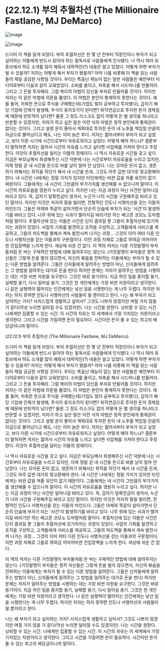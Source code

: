 # (22.12.1) 부의 추월차선 (The Millionaire Fastlane, MJ DeMarco)

![image](https://user-images.githubusercontent.com/43941383/204965369-a3eab922-780f-4292-a86d-fd4ba7871e51.jpeg)

![image](https://user-images.githubusercontent.com/43941383/204965369-a3eab922-780f-4292-a86d-fd4ba7871e51.jpeg)

드디어 이 책을 읽게 되었다. 부의 추월차선은 한 몇 년 전부터 직장인이나 부자가 되고 싶어하는 이들에게 반드시 읽어야 하는 필독서로 사람들에게 인식됐다. 나 역시 여러 유튜브에서 하도 소개를 많이 해줘서 대략적인(?) 내용은 알고 있었다. 어떻게 하면 부자가 될 수 있을까? 저자는 어떻게 해서 부자가 됐을까? 아마 나를 비롯해 이 책을 읽는 사람들이 제일 궁금한 사항일 것이다. 우리는 특출난 재능이 없는 일반 사람들은 예전부터 미디어로부터 다음과 같이 교육받았다. 소비를 줄이고, 저축을 해서 시드머니를 만들어라. 그리고 그 돈을 투자해라. 그럼 복리의 마법이 당신을 부자로 만들어줄 것이다. 하지만 저자는 이 같은 마법에 의문을 품었다. 이 마법은 본인이 통제하지 못한다는 것이다. 예를 들어, 저축한 돈으로 주식을 구매했는데(기업도 많이 공부하고 투자했다), 갑자기 해당 기업에 인재가 발생해, 주식이 휴지조각이 된다면? 퇴직연금으로 투자한 돈이 경제침체 때문에 반토막이 났다면? 물론 그 정도 리스크도 없이 어떻게 돈 벌 생각을 하냐라고 반문할 수 있겠지만, 저자가 하고 싶은 말은 이런 식의 마법은 정작 본인에게 통제권이 없다는 것이다. 그리고 설령 운이 좋아서 계획대로 투자한 돈이 내 노후를 책임질 만큼의 자금으로 불어났다고 해도, 나는 이미 늙은 후다. 저자는 젊어서부터 부자가 되고 싶었고, 보다 이른 시기에 시간으로부터 자유로워지고 싶었다. 어떻게 해야 하느냐? 결론부터 말하자면 저자는 젊어서 시간의 자유를 느끼고 싶다면 사업체를 가져야 한다고 주장한다. 이것이 추월차선을 달리는 이들의 정체이다.
나 역시 자유로운 시간을 갖고 싶다. 지금은 부모님께서 희생해주신 시간 덕분에 나는 시간로부터 자유로움을 누리고 있지만, 이제 정말 곧 내 시간을 돈으로 바꿀 날이 얼마 안 남았다. 나는 모아둔 돈이 없고, 생존하기 위해서는 취직을 하던가 해서 내 시간을 돈과, 그것도 아주 값싼 대가로 맞교환해야 한다. 내 시간은 나에게는 정말 가치가 있지만 타인에게는 비싼 값을 쳐줄 유인이 없기 때문이다. 그들에게는 내 시간이 그만큼의 부가가치를 생산해줄 수 없으니까 말이다. 이 시간의 자유로움을 영원히 누리고 싶다. 하지만 나는 지금 과정이 아닌 사건만 일어나길 바라고 있다. 즉, 갑자기 일확천금이 생겨서, 누군가 나의 시간을 구원해주길 바라고 있단 말이다. 하지만 이것은 저자의 말을 빌리면, 전형적인 인도나 서행차선을 걷는 이들의 마인드다. 그들은 어제와 똑같이 살아가면서 단순히 단숨에 부자가 되는 '사건'이 발생하기를 바라고 있다. 나무 위에 있는 사과가 떨어지길 바라기만 하는 배고픈 코모노 도마뱀처럼 말이다. 추월차선에 있는 이들은 사건은 단지 결과일 뿐 그들이 추월차선에 있기까지는 과정이 있었다. 사업의 기회를 발견하고 조직을 구성하고, 고객들에게 서비스를 제공하고, 그들의 피드백을 통해서 계속 발전시켜 나가는 과정... 그것이 이미 여타 다른 인도나 서행차선을 걷는 이들과의 구분점이다. 이런 과정 자체로 그들로 하여금 어마어마한 진입장벽을 느끼게 한다. 세상에 쉬운 건 없다.
이 책의 저자는 다른 거짓말쟁이 부자들처럼 돈 버는 구체적인 방법에 대해 알려주지는 않는다. (거짓말쟁이 부자들은 정작 자신들은 그렇게 돈을 벌지 않으면서, 자신의 볶음을 전파하는 이들에게는 부자가 될 수 있는 다른 방법을 알려준다. 그들은 신자들에게 알려주는 방법이 아닌, 신자들에게 알려주는 그 방법을 알려주는 대가로 돈을 번다) 하지만 문제는 저자가 알려주는 방법을 시행하는 데는 가장 비싼 자원을 요구한다. 그것은 바로 용기이다. 지금 하던 일을 중지할 용기, 실패할 용기, 다시 일어설 용기. 그것은 한 개인에게는 가장 비싼 자원이라고 생각한다. 나 같은 실행력이 떨어지는 인간에게는 낯선 일을 시행한다는 게 너무 두렵다. 하지만 저자는 하지 못하면 인도나 서행차선의 사람들이 될 뿐이라고 한다.
나는 왜 부자가 되고 싶어하는 거지? 사치스럽게 생활하고 싶어서? 그것도 나쁘지 않겠지만 며칠 가지 않을 거 같다(막상 누리면 달라질 수도 있겠지만). 나는 시간을 원한다. 낭비할 수 있는 시간. 나에게만 집중할 수 있는 시간. 이 시간의 자유는 이 세계에서 가장 가치있는 자원이라고 생각한다. 그리고 시간을 가질려면 돈이 필요하다. 시간이란 돈이 줄 수 있는 최고의 배당금이니까 말이다.

(22.12.1) 부의 추월차선 (The Millionaire Fastlane, MJ DeMarco)

드디어 이 책을 읽게 되었다. 부의 추월차선은 한 몇 년 전부터 직장인이나 부자가 되고 싶어하는 이들에게 반드시 읽어야 하는 필독서로 사람들에게 인식됐다. 나 역시 여러 유튜브에서 하도 소개를 많이 해줘서 대략적인(?) 내용은 알고 있었다. 어떻게 하면 부자가 될 수 있을까? 저자는 어떻게 해서 부자가 됐을까? 아마 나를 비롯해 이 책을 읽는 사람들이 제일 궁금한 사항일 것이다. 우리는 특출난 재능이 없는 일반 사람들은 예전부터 미디어로부터 다음과 같이 교육받았다. 소비를 줄이고, 저축을 해서 시드머니를 만들어라. 그리고 그 돈을 투자해라. 그럼 복리의 마법이 당신을 부자로 만들어줄 것이다. 하지만 저자는 이 같은 마법에 의문을 품었다. 이 마법은 본인이 통제하지 못한다는 것이다. 예를 들어, 저축한 돈으로 주식을 구매했는데(기업도 많이 공부하고 투자했다), 갑자기 해당 기업에 인재가 발생해, 주식이 휴지조각이 된다면? 퇴직연금으로 투자한 돈이 경제침체 때문에 반토막이 났다면? 물론 그 정도 리스크도 없이 어떻게 돈 벌 생각을 하냐라고 반문할 수 있겠지만, 저자가 하고 싶은 말은 이런 식의 마법은 정작 본인에게 통제권이 없다는 것이다. 그리고 설령 운이 좋아서 계획대로 투자한 돈이 내 노후를 책임질 만큼의 자금으로 불어났다고 해도, 나는 이미 늙은 후다. 저자는 젊어서부터 부자가 되고 싶었고, 보다 이른 시기에 시간으로부터 자유로워지고 싶었다. 어떻게 해야 하느냐? 결론부터 말하자면 저자는 젊어서 시간의 자유를 느끼고 싶다면 사업체를 가져야 한다고 주장한다. 이것이 추월차선을 달리는 이들의 정체이다.

나 역시 자유로운 시간을 갖고 싶다. 지금은 부모님께서 희생해주신 시간 덕분에 나는 시간로부터 자유로움을 누리고 있지만, 이제 정말 곧 내 시간을 돈으로 바꿀 날이 얼마 안 남았다. 나는 모아둔 돈이 없고, 생존하기 위해서는 취직을 하던가 해서 내 시간을 돈과, 그것도 아주 값싼 대가로 맞교환해야 한다. 내 시간은 나에게는 정말 가치가 있지만 타인에게는 비싼 값을 쳐줄 유인이 없기 때문이다. 그들에게는 내 시간이 그만큼의 부가가치를 생산해줄 수 없으니까 말이다. 이 시간의 자유로움을 영원히 누리고 싶다. 하지만 나는 지금 과정이 아닌 사건만 일어나길 바라고 있다. 즉, 갑자기 일확천금이 생겨서, 누군가 나의 시간을 구원해주길 바라고 있단 말이다. 하지만 이것은 저자의 말을 빌리면, 전형적인 인도나 서행차선을 걷는 이들의 마인드다. 그들은 어제와 똑같이 살아가면서 단순히 단숨에 부자가 되는 '사건'이 발생하기를 바라고 있다. 나무 위에 있는 사과가 떨어지길 바라기만 하는 배고픈 코모노 도마뱀처럼 말이다. 추월차선에 있는 이들은 사건은 단지 결과일 뿐 그들이 추월차선에 있기까지는 과정이 있었다. 사업의 기회를 발견하고 조직을 구성하고, 고객들에게 서비스를 제공하고, 그들의 피드백을 통해서 계속 발전시켜 나가는 과정... 그것이 이미 여타 다른 인도나 서행차선을 걷는 이들과의 구분점이다. 이런 과정 자체로 그들로 하여금 어마어마한 진입장벽을 느끼게 한다. 세상에 쉬운 건 없다.

이 책의 저자는 다른 거짓말쟁이 부자들처럼 돈 버는 구체적인 방법에 대해 알려주지는 않는다. (거짓말쟁이 부자들은 정작 자신들은 그렇게 돈을 벌지 않으면서, 자신의 볶음을 전파하는 이들에게는 부자가 될 수 있는 다른 방법을 알려준다. 그들은 신자들에게 알려주는 방법이 아닌, 신자들에게 알려주는 그 방법을 알려주는 대가로 돈을 번다) 하지만 문제는 저자가 알려주는 방법을 시행하는 데는 가장 비싼 자원을 요구한다. 그것은 바로 용기이다. 지금 하던 일을 중지할 용기, 실패할 용기, 다시 일어설 용기. 그것은 한 개인에게는 가장 비싼 자원이라고 생각한다. 나 같은 실행력이 떨어지는 인간에게는 낯선 일을 시행한다는 게 너무 두렵다. 하지만 저자는 하지 못하면 인도나 서행차선의 사람들이 될 뿐이라고 한다.

나는 왜 부자가 되고 싶어하는 거지? 사치스럽게 생활하고 싶어서? 그것도 나쁘지 않겠지만 며칠 가지 않을 거 같다(막상 누리면 달라질 수도 있겠지만). 나는 시간을 원한다. 낭비할 수 있는 시간. 나에게만 집중할 수 있는 시간. 이 시간의 자유는 이 세계에서 가장 가치있는 자원이라고 생각한다. 그리고 시간을 가질려면 돈이 필요하다. 시간이란 돈이 줄 수 있는 최고의 배당금이니까 말이다.


